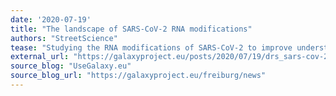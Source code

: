 ```yaml
---
date: '2020-07-19'
title: "The landscape of SARS-CoV-2 RNA modifications"
authors: "StreetScience"
tease: "Studying the RNA modifications of SARS-CoV-2 to improve understanding of SARS viruses"
external_url: "https://galaxyproject.eu/posts/2020/07/19/drs_sars-cov-2-paper/"
source_blog: "UseGalaxy.eu"
source_blog_url: "https://galaxyproject.eu/freiburg/news"
---
```

